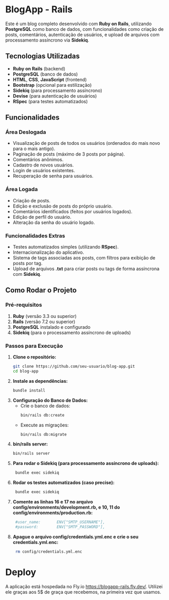 # BlogApp - Rails

Este é um blog completo desenvolvido com **Ruby on Rails**, utilizando **PostgreSQL** como banco de dados, com funcionalidades como criação de posts, comentários, autenticação de usuários, e upload de arquivos com processamento assíncrono via **Sidekiq**.

## Tecnologias Utilizadas

- **Ruby on Rails** (backend)
- **PostgreSQL** (banco de dados)
- **HTML**, **CSS**, **JavaScript** (frontend)
- **Bootstrap** (opcional para estilização)
- **Sidekiq** (para processamento assíncrono)
- **Devise** (para autenticação de usuários)
- **RSpec** (para testes automatizados)

## Funcionalidades

### Área Deslogada
- Visualização de posts de todos os usuários (ordenados do mais novo para o mais antigo).
- Paginação de posts (máximo de 3 posts por página).
- Comentários anônimos.
- Cadastro de novos usuários.
- Login de usuários existentes.
- Recuperação de senha para usuários.

### Área Logada
- Criação de posts.
- Edição e exclusão de posts do próprio usuário.
- Comentários identificados (feitos por usuários logados).
- Edição de perfil do usuário.
- Alteração da senha do usuário logado.

### Funcionalidades Extras
- Testes automatizados simples (utilizando **RSpec**).
- Internacionalização do aplicativo.
- Sistema de tags associadas aos posts, com filtros para exibição de posts por tag.
- Upload de arquivos **.txt** para criar posts ou tags de forma assíncrona com **Sidekiq**.

## Como Rodar o Projeto

### Pré-requisitos

1. **Ruby** (versão 3.3 ou superior)
2. **Rails** (versão 7.2 ou superior)
3. **PostgreSQL** instalado e configurado
4. **Sidekiq** (para o processamento assíncrono de uploads)

### Passos para Execução

1. **Clone o repositório:**
   ```bash
   git clone https://github.com/seu-usuario/blog-app.git
   cd blog-app

2. **Instale as dependências:**
    ```bash
    bundle install

3. **Configuração do Banco de Dados:**
   - Crie o banco de dados:
      ```bash
     bin/rails db:create
      
   - Execute as migrações:
     ```bash
     bin/rails db:migrate

4. **bin/rails server:**
   ```bash
   bin/rails server

5. **Para rodar o Sidekiq (para processamento assíncrono de uploads):**
   ```bash
    bundle exec sidekiq

5. **Rodar os testes automatizados (caso precise):**
   ```bash
    bundle exec sidekiq

6. **Comente as linhas 16 e 17 no arquivo config/environments/development.rb, e 10, 11 do config/environments/production.rb:**
   ```bash
    #user_name:       ENV["SMTP_USERNAME"],
    #password:        ENV["SMTP_PASSWORD"],

7. **Apague o arquivo config/credentials.yml.enc e crie o seu credentials.yml.enc:**
   ```bash
    rm config/credentials.yml.enc

# Deploy
A aplicação está hospedada no Fly.io https://blogapp-rails.fly.dev/. Utilizei ele graças aos 5$ de graça que recebemos, na primeira vez que usamos.
